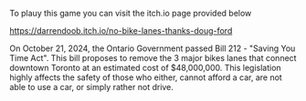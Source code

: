 To plauy this game you can visit the itch.io page provided below

https://darrendoob.itch.io/no-bike-lanes-thanks-doug-ford

On October 21, 2024, the Ontario Government passed Bill 212 - "Saving You Time Act". This bill proposes to remove the 3 major bikes lanes that connect downtown Toronto at an estimated cost of $48,000,000. This legislation highly affects the safety of those who either, cannot afford a car, are not able to use a car, or simply rather not drive.
